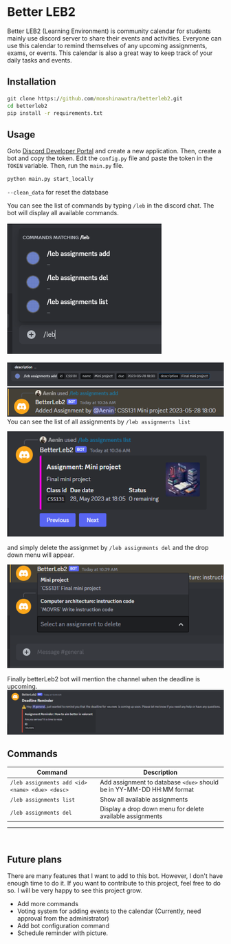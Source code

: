 # Better LEB2

Better LEB2 (Learning Environment) is community calendar for students mainly use discord server to share their events and activities. Everyone can use this calendar to remind themselves of any upcoming assignments, exams, or events. This calendar is also a great way to keep track of your daily tasks and events.

## Installation
```cmd
git clone https://github.com/monshinawatra/betterleb2.git
cd betterleb2
pip install -r requirements.txt
```

## Usage
Goto [Discord Developer Portal](https://discord.com/developers/applications) and create a new application. Then, create a bot and copy the token. Edit the `config.py` file and paste the token in the `TOKEN` variable. Then, run the `main.py` file.
```bash
python main.py start_locally
```
`--clean_data` for reset the database 

You can see the list of commands by typing `/leb` in the discord chat. The bot will display all available commands.
<br><br>
![screenshot](images/readme/1.png)
<br><br>
![screenshot](images/readme/2.png)
![screenshot](images/readme/3.png)
<br>You can see the list of all assignments by `/leb assignments list` 

![screenshot](images/readme/4.png)

and simply delete the assignmet by `/leb assignments del` and the drop down menu will appear.

![screenshot](images/readme/5.png)

Finally betterLeb2 bot will mention the channel when the deadline is upcoming.
![screenshot](images/readme/6.png)

## Commands
| Command | Description |
| --- | --- |
| `/leb assignments add <id> <name> <due> <desc>` | Add assignment to database `<due>` should be in YY-MM-DD HH:MM format
| `/leb assignments list` | Show all available assignments
| `/leb assignments del` | Display a drop down menu for delete available assignments
________

<br>

## Future plans
There are many features that I want to add to this bot. However, I don't have enough time to do it. If you want to contribute to this project, feel free to do so. I will be very happy to see this project grow.
- Add more commands
- Voting system for adding events to the calendar (Currently, need approval from the administrator)
- Add bot configuration command
- Schedule reminder with picture.